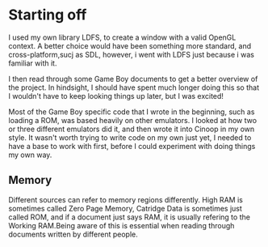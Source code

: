 # Starting off

I used my own library LDFS, to create a window with a valid OpenGL context. A better choice would have been something more standard, and cross-platform,sucj as SDL, however, i went with LDFS just because i was familiar with it.

I then read through some Game Boy documents to get a better overview of the project. In hindsight, I should have spent much longer doing this so that I wouldn't have to keep looking things up later, but I was excited! 

Most of the Game Boy specific code that I wrote in the beginning, such as loading a ROM, was based heavily on other emulators. I looked at how two or three different emulators did it, and then wrote it into Cinoop in my own style. It wasn't worth trying to write code on my own just yet, I needed to have a base to work with first, before I could experiment with doing things my own way.

## Memory

Different sources can refer to memory regions differently. High RAM is sometimes called Zero Page Memory, Catridge Data is sometimes just called ROM, and if a document just says RAM, it is usually refering to the Working RAM.Being aware of this is essential when reading through documents written by different people.


